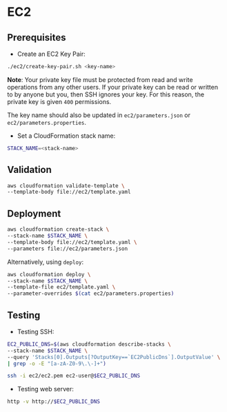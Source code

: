 # EC2

## Prerequisites

- Create an EC2 Key Pair:

```bash
./ec2/create-key-pair.sh <key-name>
```

**Note**: Your private key file must be protected from read and write operations from any other users. If your private key can be read or written to by anyone but you, then SSH ignores your key. For this reason, the private key is given `400` permissions.

The key name should also be updated in `ec2/parameters.json` or `ec2/parameters.properties`.

- Set a CloudFormation stack name:

```bash
STACK_NAME=<stack-name>
```

## Validation

```bash
aws cloudformation validate-template \
--template-body file://ec2/template.yaml
```

## Deployment

```bash
aws cloudformation create-stack \
--stack-name $STACK_NAME \
--template-body file://ec2/template.yaml \
--parameters file://ec2/parameters.json
```

Alternatively, using `deploy`:

```bash
aws cloudformation deploy \
--stack-name $STACK_NAME \
--template-file ec2/template.yaml \
--parameter-overrides $(cat ec2/parameters.properties)
```

## Testing

- Testing SSH:

```bash
EC2_PUBLIC_DNS=$(aws cloudformation describe-stacks \
--stack-name $STACK_NAME \
--query 'Stacks[0].Outputs[?OutputKey==`EC2PublicDns`].OutputValue' \
| grep -o -E "[a-zA-Z0-9\.\-]+")
```

```bash
ssh -i ec2/ec2.pem ec2-user@$EC2_PUBLIC_DNS
```

- Testing web server:

```bash
http -v http://$EC2_PUBLIC_DNS
```
